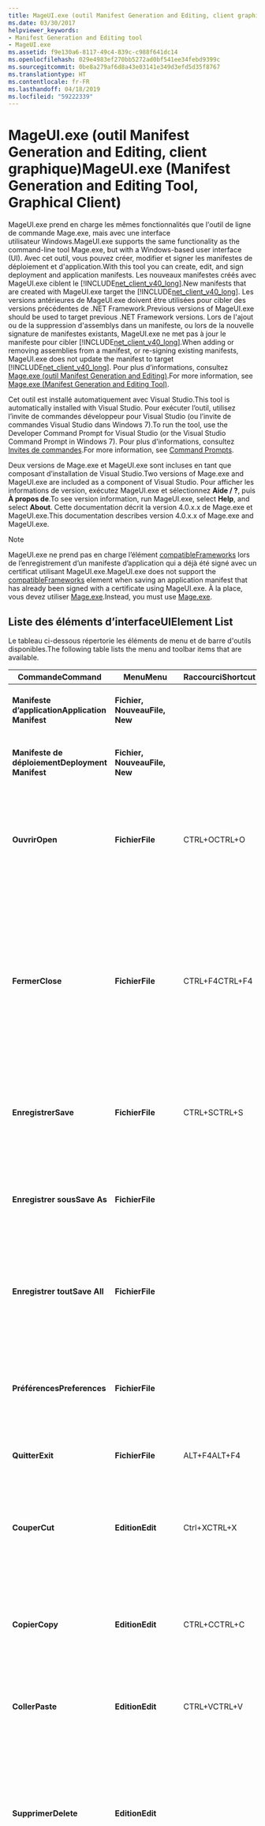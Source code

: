 ```yaml
---
title: MageUI.exe (outil Manifest Generation and Editing, client graphique)
ms.date: 03/30/2017
helpviewer_keywords:
- Manifest Generation and Editing tool
- MageUI.exe
ms.assetid: f9e130a6-8117-49c4-839c-c988f641dc14
ms.openlocfilehash: 029e4983ef270bb5272ad0bf541ee34febd9399c
ms.sourcegitcommit: 0be8a279af6d8a43e03141e349d3efd5d35f8767
ms.translationtype: HT
ms.contentlocale: fr-FR
ms.lasthandoff: 04/18/2019
ms.locfileid: "59222339"
---
```

# <a name="mageuiexe-manifest-generation-and-editing-tool-graphical-client"></a><span data-ttu-id="2b7de-102">MageUI.exe (outil Manifest Generation and Editing, client graphique)</span><span class="sxs-lookup"><span data-stu-id="2b7de-102">MageUI.exe (Manifest Generation and Editing Tool, Graphical Client)</span></span>

<span data-ttu-id="2b7de-103">MageUI.exe prend en charge les mêmes fonctionnalités que l'outil de ligne de commande Mage.exe, mais avec une interface utilisateur Windows.</span><span class="sxs-lookup"><span data-stu-id="2b7de-103">MageUI.exe supports the same functionality as the command-line tool Mage.exe, but with a Windows-based user interface (UI).</span></span> <span data-ttu-id="2b7de-104">Avec cet outil, vous pouvez créer, modifier et signer les manifestes de déploiement et d'application.</span><span class="sxs-lookup"><span data-stu-id="2b7de-104">With this tool you can create, edit, and sign deployment and application manifests.</span></span> <span data-ttu-id="2b7de-105">Les nouveaux manifestes créés avec MageUI.exe ciblent le [!INCLUDE[net_client_v40_long](../../../includes/net-client-v40-long-md.md)].</span><span class="sxs-lookup"><span data-stu-id="2b7de-105">New manifests that are created with MageUI.exe target the [!INCLUDE[net_client_v40_long](../../../includes/net-client-v40-long-md.md)].</span></span> <span data-ttu-id="2b7de-106">Les versions antérieures de MageUI.exe doivent être utilisées pour cibler des versions précédentes de .NET Framework.</span><span class="sxs-lookup"><span data-stu-id="2b7de-106">Previous versions of MageUI.exe should be used to target previous .NET Framework versions.</span></span> <span data-ttu-id="2b7de-107">Lors de l'ajout ou de la suppression d'assemblys dans un manifeste, ou lors de la nouvelle signature de manifestes existants, MageUI.exe ne met pas à jour le manifeste pour cibler [!INCLUDE[net_client_v40_long](../../../includes/net-client-v40-long-md.md)].</span><span class="sxs-lookup"><span data-stu-id="2b7de-107">When adding or removing assemblies from a manifest, or re-signing existing manifests, MageUI.exe does not update the manifest to target [!INCLUDE[net_client_v40_long](../../../includes/net-client-v40-long-md.md)].</span></span> <span data-ttu-id="2b7de-108">Pour plus d’informations, consultez [Mage.exe (outil Manifest Generation and Editing)](../../../docs/framework/tools/mage-exe-manifest-generation-and-editing-tool.md).</span><span class="sxs-lookup"><span data-stu-id="2b7de-108">For more information, see [Mage.exe (Manifest Generation and Editing Tool)](../../../docs/framework/tools/mage-exe-manifest-generation-and-editing-tool.md).</span></span>

 <span data-ttu-id="2b7de-109">Cet outil est installé automatiquement avec Visual Studio.</span><span class="sxs-lookup"><span data-stu-id="2b7de-109">This tool is automatically installed with Visual Studio.</span></span> <span data-ttu-id="2b7de-110">Pour exécuter l’outil, utilisez l’invite de commandes développeur pour Visual Studio (ou l’invite de commandes Visual Studio dans Windows 7).</span><span class="sxs-lookup"><span data-stu-id="2b7de-110">To run the tool, use the Developer Command Prompt for Visual Studio (or the Visual Studio Command Prompt in Windows 7).</span></span> <span data-ttu-id="2b7de-111">Pour plus d'informations, consultez [Invites de commandes](../../../docs/framework/tools/developer-command-prompt-for-vs.md).</span><span class="sxs-lookup"><span data-stu-id="2b7de-111">For more information, see [Command Prompts](../../../docs/framework/tools/developer-command-prompt-for-vs.md).</span></span>

 <span data-ttu-id="2b7de-112">Deux versions de Mage.exe et MageUI.exe sont incluses en tant que composant d’installation de Visual Studio.</span><span class="sxs-lookup"><span data-stu-id="2b7de-112">Two versions of Mage.exe and MageUI.exe are included as a component of Visual Studio.</span></span> <span data-ttu-id="2b7de-113">Pour afficher les informations de version, exécutez MageUI.exe et sélectionnez **Aide / ?**, puis **À propos de**.</span><span class="sxs-lookup"><span data-stu-id="2b7de-113">To see version information, run MageUI.exe, select **Help**, and select **About**.</span></span> <span data-ttu-id="2b7de-114">Cette documentation décrit la version 4.0.x.x de Mage.exe et MageUI.exe.</span><span class="sxs-lookup"><span data-stu-id="2b7de-114">This documentation describes version 4.0.x.x of Mage.exe and MageUI.exe.</span></span>

> [!NOTE]
> <span data-ttu-id="2b7de-115">MageUI.exe ne prend pas en charge l’élément [compatibleFrameworks](/visualstudio/deployment/compatibleframeworks-element-clickonce-deployment) lors de l’enregistrement d’un manifeste d’application qui a déjà été signé avec un certificat utilisant MageUI.exe.</span><span class="sxs-lookup"><span data-stu-id="2b7de-115">MageUI.exe does not support the [compatibleFrameworks](/visualstudio/deployment/compatibleframeworks-element-clickonce-deployment) element when saving an application manifest that has already been signed with a certificate using MageUI.exe.</span></span> <span data-ttu-id="2b7de-116">À la place, vous devez utiliser [Mage.exe](../../../docs/framework/tools/mage-exe-manifest-generation-and-editing-tool.md).</span><span class="sxs-lookup"><span data-stu-id="2b7de-116">Instead, you must use [Mage.exe](../../../docs/framework/tools/mage-exe-manifest-generation-and-editing-tool.md).</span></span>  
  
## <a name="uielement-list"></a><span data-ttu-id="2b7de-117">Liste des éléments d’interface</span><span class="sxs-lookup"><span data-stu-id="2b7de-117">UIElement List</span></span>  
 <span data-ttu-id="2b7de-118">Le tableau ci-dessous répertorie les éléments de menu et de barre d'outils disponibles.</span><span class="sxs-lookup"><span data-stu-id="2b7de-118">The following table lists the menu and toolbar items that are available.</span></span>  
  
|<span data-ttu-id="2b7de-119">Commande</span><span class="sxs-lookup"><span data-stu-id="2b7de-119">Command</span></span>|<span data-ttu-id="2b7de-120">Menu</span><span class="sxs-lookup"><span data-stu-id="2b7de-120">Menu</span></span>|<span data-ttu-id="2b7de-121">Raccourci</span><span class="sxs-lookup"><span data-stu-id="2b7de-121">Shortcut</span></span>|<span data-ttu-id="2b7de-122">Description</span><span class="sxs-lookup"><span data-stu-id="2b7de-122">Description</span></span>|  
|-------------|----------|--------------|-----------------|  
|<span data-ttu-id="2b7de-123">**Manifeste d’application**</span><span class="sxs-lookup"><span data-stu-id="2b7de-123">**Application Manifest**</span></span>|<span data-ttu-id="2b7de-124">**Fichier, Nouveau**</span><span class="sxs-lookup"><span data-stu-id="2b7de-124">**File, New**</span></span>||<span data-ttu-id="2b7de-125">Crée un nouveau manifeste d'application.</span><span class="sxs-lookup"><span data-stu-id="2b7de-125">Creates a new application manifest.</span></span>|  
|<span data-ttu-id="2b7de-126">**Manifeste de déploiement**</span><span class="sxs-lookup"><span data-stu-id="2b7de-126">**Deployment Manifest**</span></span>|<span data-ttu-id="2b7de-127">**Fichier, Nouveau**</span><span class="sxs-lookup"><span data-stu-id="2b7de-127">**File, New**</span></span>||<span data-ttu-id="2b7de-128">Crée un nouveau manifeste de déploiement.</span><span class="sxs-lookup"><span data-stu-id="2b7de-128">Creates a new deployment manifest.</span></span>|  
|<span data-ttu-id="2b7de-129">**Ouvrir**</span><span class="sxs-lookup"><span data-stu-id="2b7de-129">**Open**</span></span>|<span data-ttu-id="2b7de-130">**Fichier**</span><span class="sxs-lookup"><span data-stu-id="2b7de-130">**File**</span></span>|<span data-ttu-id="2b7de-131">CTRL+O</span><span class="sxs-lookup"><span data-stu-id="2b7de-131">CTRL+O</span></span>|<span data-ttu-id="2b7de-132">Ouvre un manifeste de déploiement, un manifeste d'application ou une licence de confiance existant à modifier.</span><span class="sxs-lookup"><span data-stu-id="2b7de-132">Opens an existing deployment manifest, application manifest, or trust license for editing.</span></span>|  
|<span data-ttu-id="2b7de-133">**Fermer**</span><span class="sxs-lookup"><span data-stu-id="2b7de-133">**Close**</span></span>|<span data-ttu-id="2b7de-134">**Fichier**</span><span class="sxs-lookup"><span data-stu-id="2b7de-134">**File**</span></span>|<span data-ttu-id="2b7de-135">CTRL+F4</span><span class="sxs-lookup"><span data-stu-id="2b7de-135">CTRL+F4</span></span>|<span data-ttu-id="2b7de-136">Ferme un fichier ouvert.</span><span class="sxs-lookup"><span data-stu-id="2b7de-136">Closes an open file.</span></span><br /><br /> <span data-ttu-id="2b7de-137">Si vous modifiez un fichier avant de le fermer, MageUI.exe vous invite à resigner le fichier avec une clé publique, une paire de clés ou un certificat stocké.</span><span class="sxs-lookup"><span data-stu-id="2b7de-137">If you modify a file before closing it, MageUI.exe prompts you to re-sign the file with a public key, key pair, or stored certificate.</span></span>|  
|<span data-ttu-id="2b7de-138">**Enregistrer**</span><span class="sxs-lookup"><span data-stu-id="2b7de-138">**Save**</span></span>|<span data-ttu-id="2b7de-139">**Fichier**</span><span class="sxs-lookup"><span data-stu-id="2b7de-139">**File**</span></span>|<span data-ttu-id="2b7de-140">CTRL+S</span><span class="sxs-lookup"><span data-stu-id="2b7de-140">CTRL+S</span></span>|<span data-ttu-id="2b7de-141">Enregistre sur le disque le document qui possède actuellement le focus d'entrée utilisateur.</span><span class="sxs-lookup"><span data-stu-id="2b7de-141">Saves to disk the document which currently has user input focus.</span></span>|  
|<span data-ttu-id="2b7de-142">**Enregistrer sous**</span><span class="sxs-lookup"><span data-stu-id="2b7de-142">**Save As**</span></span>|<span data-ttu-id="2b7de-143">**Fichier**</span><span class="sxs-lookup"><span data-stu-id="2b7de-143">**File**</span></span>||<span data-ttu-id="2b7de-144">Enregistre un fichier sur le disque, en vous permettant de fournir un nouveau nom et/ou emplacement de fichier.</span><span class="sxs-lookup"><span data-stu-id="2b7de-144">Saves a file to disk, enabling you to supply a new file name and/or location.</span></span>|  
|<span data-ttu-id="2b7de-145">**Enregistrer tout**</span><span class="sxs-lookup"><span data-stu-id="2b7de-145">**Save All**</span></span>|<span data-ttu-id="2b7de-146">**Fichier**</span><span class="sxs-lookup"><span data-stu-id="2b7de-146">**File**</span></span>||<span data-ttu-id="2b7de-147">Enregistre les modifications apportées à tous les fichiers actuellement ouverts dans MageUI.exe.</span><span class="sxs-lookup"><span data-stu-id="2b7de-147">Saves the changes made to all files currently open within MageUI.exe.</span></span>|  
|<span data-ttu-id="2b7de-148">**Préférences**</span><span class="sxs-lookup"><span data-stu-id="2b7de-148">**Preferences**</span></span>|<span data-ttu-id="2b7de-149">**Fichier**</span><span class="sxs-lookup"><span data-stu-id="2b7de-149">**File**</span></span>||<span data-ttu-id="2b7de-150">Ouvre la boîte de dialogue **Préférences**.</span><span class="sxs-lookup"><span data-stu-id="2b7de-150">Opens the **Preferences** dialog box.</span></span> <span data-ttu-id="2b7de-151">Pour plus d'informations, consultez la section suivante.</span><span class="sxs-lookup"><span data-stu-id="2b7de-151">See the following section for more information.</span></span>|  
|<span data-ttu-id="2b7de-152">**Quitter**</span><span class="sxs-lookup"><span data-stu-id="2b7de-152">**Exit**</span></span>|<span data-ttu-id="2b7de-153">**Fichier**</span><span class="sxs-lookup"><span data-stu-id="2b7de-153">**File**</span></span>|<span data-ttu-id="2b7de-154">ALT+F4</span><span class="sxs-lookup"><span data-stu-id="2b7de-154">ALT+F4</span></span>|<span data-ttu-id="2b7de-155">Quitte MageUI.exe.</span><span class="sxs-lookup"><span data-stu-id="2b7de-155">Quits MageUI.exe.</span></span>|  
|<span data-ttu-id="2b7de-156">**Couper**</span><span class="sxs-lookup"><span data-stu-id="2b7de-156">**Cut**</span></span>|<span data-ttu-id="2b7de-157">**Edition**</span><span class="sxs-lookup"><span data-stu-id="2b7de-157">**Edit**</span></span>|<span data-ttu-id="2b7de-158">Ctrl+X</span><span class="sxs-lookup"><span data-stu-id="2b7de-158">CTRL+X</span></span>|<span data-ttu-id="2b7de-159">Supprime le texte actuellement sélectionné de l'application et le déplace dans le Presse-papiers du système.</span><span class="sxs-lookup"><span data-stu-id="2b7de-159">Removes the currently selected text from the application and moves it to the system Clipboard.</span></span>|  
|<span data-ttu-id="2b7de-160">**Copier**</span><span class="sxs-lookup"><span data-stu-id="2b7de-160">**Copy**</span></span>|<span data-ttu-id="2b7de-161">**Edition**</span><span class="sxs-lookup"><span data-stu-id="2b7de-161">**Edit**</span></span>|<span data-ttu-id="2b7de-162">CTRL+C</span><span class="sxs-lookup"><span data-stu-id="2b7de-162">CTRL+C</span></span>|<span data-ttu-id="2b7de-163">Copie le texte actuellement sélectionné dans le Presse-papiers du système.</span><span class="sxs-lookup"><span data-stu-id="2b7de-163">Copies the currently selected text to the system Clipboard.</span></span>|  
|<span data-ttu-id="2b7de-164">**Coller**</span><span class="sxs-lookup"><span data-stu-id="2b7de-164">**Paste**</span></span>|<span data-ttu-id="2b7de-165">**Edition**</span><span class="sxs-lookup"><span data-stu-id="2b7de-165">**Edit**</span></span>|<span data-ttu-id="2b7de-166">CTRL+V</span><span class="sxs-lookup"><span data-stu-id="2b7de-166">CTRL+V</span></span>|<span data-ttu-id="2b7de-167">Colle le texte du Presse-papiers du système dans l'élément texte actif.</span><span class="sxs-lookup"><span data-stu-id="2b7de-167">Pastes text from the system Clipboard into the currently active text element.</span></span>|  
|<span data-ttu-id="2b7de-168">**Supprimer**</span><span class="sxs-lookup"><span data-stu-id="2b7de-168">**Delete**</span></span>|<span data-ttu-id="2b7de-169">**Edition**</span><span class="sxs-lookup"><span data-stu-id="2b7de-169">**Edit**</span></span>||<span data-ttu-id="2b7de-170">Supprime un élément actuellement sélectionné dans une liste, comme une licence de confiance dans l’onglet **Manifeste de déploiement**.</span><span class="sxs-lookup"><span data-stu-id="2b7de-170">Deletes an element currently selected in a list, such as a trust license on the **Deployment Manifest** tab.</span></span>|  
|<span data-ttu-id="2b7de-171">**Fermer tout**</span><span class="sxs-lookup"><span data-stu-id="2b7de-171">**Close All**</span></span>|<span data-ttu-id="2b7de-172">**Fenêtre**</span><span class="sxs-lookup"><span data-stu-id="2b7de-172">**Window**</span></span>||<span data-ttu-id="2b7de-173">Ferme tous les fichiers actuellement ouverts dans MageUI.exe.</span><span class="sxs-lookup"><span data-stu-id="2b7de-173">Closes all files currently open in MageUI.exe.</span></span> <span data-ttu-id="2b7de-174">Si un ou plusieurs fichiers ont besoin de l'enregistrement, MageUI.exe vous invite à les enregistrer.</span><span class="sxs-lookup"><span data-stu-id="2b7de-174">If one or more files need saving, MageUI.exe prompts you to save them.</span></span> <span data-ttu-id="2b7de-175">MageUI.exe vous demande également de sélectionner une clé de signature pour chaque fichier non signé ou modifié.</span><span class="sxs-lookup"><span data-stu-id="2b7de-175">MageUI.exe also prompts you to select a signing key for each unsigned or changed file.</span></span>|  
|<span data-ttu-id="2b7de-176">**À propos de**</span><span class="sxs-lookup"><span data-stu-id="2b7de-176">**About**</span></span>|<span data-ttu-id="2b7de-177">**Aide**</span><span class="sxs-lookup"><span data-stu-id="2b7de-177">**Help**</span></span>||<span data-ttu-id="2b7de-178">Affiche la version et les informations de copyright concernant MageUI.exe.</span><span class="sxs-lookup"><span data-stu-id="2b7de-178">Displays version and copyright information about MageUI.exe.</span></span>|  
  
## <a name="preferences-dialog-box"></a><span data-ttu-id="2b7de-179">Boîte de dialogue Préférences</span><span class="sxs-lookup"><span data-stu-id="2b7de-179">Preferences Dialog Box</span></span>  
 <span data-ttu-id="2b7de-180">La boîte de dialogue **Préférences** contient les éléments suivants.</span><span class="sxs-lookup"><span data-stu-id="2b7de-180">The **Preferences** dialog box contains the following elements.</span></span>  
  
|<span data-ttu-id="2b7de-181">Élément d'interface utilisateur</span><span class="sxs-lookup"><span data-stu-id="2b7de-181">UI Element</span></span>|<span data-ttu-id="2b7de-182">Description</span><span class="sxs-lookup"><span data-stu-id="2b7de-182">Description</span></span>|  
|----------------|-----------------|  
|<span data-ttu-id="2b7de-183">**Signer à l’enregistrement**</span><span class="sxs-lookup"><span data-stu-id="2b7de-183">**Sign on save**</span></span>|<span data-ttu-id="2b7de-184">Vous invite à signer un fichier chaque fois que vous enregistrez vos modifications.</span><span class="sxs-lookup"><span data-stu-id="2b7de-184">Prompts you to sign a file whenever you save your modifications.</span></span>|  
|<span data-ttu-id="2b7de-185">**Utiliser le certificat de signature par défaut**</span><span class="sxs-lookup"><span data-stu-id="2b7de-185">**Use default signing certificate**</span></span>|<span data-ttu-id="2b7de-186">Utilise la clé entrée dans la zone de texte **Fichier de certificat** pour signer tous les fichiers.</span><span class="sxs-lookup"><span data-stu-id="2b7de-186">Uses the key entered in the **Certificate file** text box to sign all files.</span></span> <span data-ttu-id="2b7de-187">L’invite de signature qui apparaît généralement lorsque vous enregistrez un fichier ne s’affiche plus et **Signer à l’enregistrement** est sélectionné.</span><span class="sxs-lookup"><span data-stu-id="2b7de-187">This eliminates the signing prompt that typically appears when you save a file and **Sign on Save** is selected.</span></span> <span data-ttu-id="2b7de-188">Utilisez le bouton de sélection (**…**) en regard de la zone de texte **Fichier de certificat** pour sélectionner un fichier de clé.</span><span class="sxs-lookup"><span data-stu-id="2b7de-188">Use the ellipsis (**…**) button next to the **Certificate file** text box to select a key file.</span></span>|  
|<span data-ttu-id="2b7de-189">Algorithme de condensat</span><span class="sxs-lookup"><span data-stu-id="2b7de-189">Digest algorithm</span></span>|<span data-ttu-id="2b7de-190">Définit l'algorithme avec lequel générer des compactés de dépendance.</span><span class="sxs-lookup"><span data-stu-id="2b7de-190">Specifies the algorithm to generate dependency digests with.</span></span> <span data-ttu-id="2b7de-191">La valeur doit être « sha256RSA » ou « sha1RSA ».</span><span class="sxs-lookup"><span data-stu-id="2b7de-191">Value must be "sha256RSA" or "sha1RSA".</span></span> <span data-ttu-id="2b7de-192">Utilise SHA1 comme valeur par défaut.</span><span class="sxs-lookup"><span data-stu-id="2b7de-192">Uses SHA1 as the default.</span></span> <span data-ttu-id="2b7de-193">Utilisée à la fois par les manifestes d'application et de déploiement.</span><span class="sxs-lookup"><span data-stu-id="2b7de-193">Used both in application and deployment manifests.</span></span> <span data-ttu-id="2b7de-194">Si l'utilisateur fournit un certificat en enregistrant le manifeste, les algorithmes du certificat sont utilisés pour générer des condensés de dépendance.</span><span class="sxs-lookup"><span data-stu-id="2b7de-194">If the user provides a certificate when saving the manifest, uses the algorithms in the certificate to generate dependency digests with.</span></span>|  
  
## <a name="signing-options-dialog-box"></a><span data-ttu-id="2b7de-195">Boîte de dialogue Options de signature</span><span class="sxs-lookup"><span data-stu-id="2b7de-195">Signing Options Dialog Box</span></span>  
 <span data-ttu-id="2b7de-196">La boîte de dialogue **Options de signature** apparaît lorsque vous enregistrez pour la première fois un manifeste ou une licence de confiance, ou lorsque vous modifiez ces derniers.</span><span class="sxs-lookup"><span data-stu-id="2b7de-196">The **Signing Options** dialog box appears when you save a manifest or trust license for the first time, or when you change a manifest or trust license.</span></span> <span data-ttu-id="2b7de-197">Elle s’affiche uniquement si l’option **Signer à l’enregistrement** de la boîte de dialogue **Préférences** est sélectionnée.</span><span class="sxs-lookup"><span data-stu-id="2b7de-197">It only appears if the **Sign on Save** option in the **Preferences** dialog box is selected.</span></span> <span data-ttu-id="2b7de-198">Vous devez être connecté à Internet lors de la signature d’un manifeste qui spécifie une valeur dans la zone de texte **URI du service d’horodatage**.</span><span class="sxs-lookup"><span data-stu-id="2b7de-198">You must be connected to the Internet when signing a manifest that specifies a value in the **TimeStamping URI** text box.</span></span>  
  
 <span data-ttu-id="2b7de-199">Cette boîte de dialogue contient les éléments suivants.</span><span class="sxs-lookup"><span data-stu-id="2b7de-199">This dialog box contains the following elements.</span></span>  
  
|<span data-ttu-id="2b7de-200">Élément d'interface utilisateur</span><span class="sxs-lookup"><span data-stu-id="2b7de-200">UI Element</span></span>|<span data-ttu-id="2b7de-201">Description</span><span class="sxs-lookup"><span data-stu-id="2b7de-201">Description</span></span>|  
|----------------|-----------------|  
|<span data-ttu-id="2b7de-202">**Signer avec le fichier de certificat**</span><span class="sxs-lookup"><span data-stu-id="2b7de-202">**Sign with certificate file**</span></span>|<span data-ttu-id="2b7de-203">Signe le manifeste avec un certificat numérique stocké dans le système de fichiers.</span><span class="sxs-lookup"><span data-stu-id="2b7de-203">Signs the manifest with a digital certificate stored on the file system.</span></span>|  
|<span data-ttu-id="2b7de-204">**Fichier**</span><span class="sxs-lookup"><span data-stu-id="2b7de-204">**File**</span></span>|<span data-ttu-id="2b7de-205">Fournit une zone pour taper le chemin d’accès au fichier .pfx qui représente le certificat.</span><span class="sxs-lookup"><span data-stu-id="2b7de-205">Provides an area to type the path to the .pfx file representing the certificate.</span></span>|  
|<span data-ttu-id="2b7de-206">**...**</span><span class="sxs-lookup"><span data-stu-id="2b7de-206">**...**</span></span>|<span data-ttu-id="2b7de-207">Ouvre une boîte de dialogue **Choisir un fichier** pour sélectionner un fichier .pfx existant.</span><span class="sxs-lookup"><span data-stu-id="2b7de-207">Opens a **Choose File** dialog box for selecting an existing .pfx file.</span></span>|  
|<span data-ttu-id="2b7de-208">**Nouveau**</span><span class="sxs-lookup"><span data-stu-id="2b7de-208">**New**</span></span>|<span data-ttu-id="2b7de-209">Génère un nouveau fichier .pfx qui ne peut pas être vérifié par une Autorité de certification.</span><span class="sxs-lookup"><span data-stu-id="2b7de-209">Generates a new .pfx that is not verifiable through a Certificate Authority (CA).</span></span> <span data-ttu-id="2b7de-210">Pour plus d’informations sur les types de certificats utilisés pour signer les déploiements [!INCLUDE[ndptecclick](../../../includes/ndptecclick-md.md)], consultez [Vue d’ensemble du déploiement d’applications approuvées](/visualstudio/deployment/trusted-application-deployment-overview).</span><span class="sxs-lookup"><span data-stu-id="2b7de-210">For more information about the types of certificates used for signing [!INCLUDE[ndptecclick](../../../includes/ndptecclick-md.md)] deployments, see [Trusted Application Deployment Overview](/visualstudio/deployment/trusted-application-deployment-overview).</span></span>|  
|<span data-ttu-id="2b7de-211">**Mot de passe**</span><span class="sxs-lookup"><span data-stu-id="2b7de-211">**Password**</span></span>|<span data-ttu-id="2b7de-212">Fournit une zone dans laquelle entrer le mot de passe utilisé pour signer ce certificat.</span><span class="sxs-lookup"><span data-stu-id="2b7de-212">Provides an area to type the password used for signing with this certificate.</span></span> <span data-ttu-id="2b7de-213">Le cas échéant, peut être vide.</span><span class="sxs-lookup"><span data-stu-id="2b7de-213">If not applicable, can be left blank.</span></span>|  
|<span data-ttu-id="2b7de-214">**Signer avec le certificat stocké**</span><span class="sxs-lookup"><span data-stu-id="2b7de-214">**Sign with stored certificate**</span></span>|<span data-ttu-id="2b7de-215">Affiche une liste dans laquelle sélectionner des certificats numériques stockés dans le magasin de certificats de votre ordinateur.</span><span class="sxs-lookup"><span data-stu-id="2b7de-215">Displays a selectable list of digital certificates stored in your computer's certificate store.</span></span>|  
|<span data-ttu-id="2b7de-216">**URI du service d’horodatage**</span><span class="sxs-lookup"><span data-stu-id="2b7de-216">**TimeStamping URI**</span></span>|<span data-ttu-id="2b7de-217">Affiche l'URI (Uniform Resource Identifier) d'un service d'horodatage numérique.</span><span class="sxs-lookup"><span data-stu-id="2b7de-217">Displays the Uniform Resource Locator (URI) of a digital timestamping service.</span></span> <span data-ttu-id="2b7de-218">Horodater les manifestes vous évite d'avoir à signer de nouveau les manifestes si votre certificat numérique expire avant le déploiement de la version suivante de votre application.</span><span class="sxs-lookup"><span data-stu-id="2b7de-218">Timestamping the manifests prevents you from having to re-sign the manifests if your digital certificate expires before you deploy the next version of your application.</span></span> <span data-ttu-id="2b7de-219">Pour plus d’informations, consultez [Configurer des racines de confiance et des certificats non autorisés](https://go.microsoft.com/fwlink/?LinkId=159000) et [ClickOnce et Authenticode](/visualstudio/deployment/clickonce-and-authenticode).</span><span class="sxs-lookup"><span data-stu-id="2b7de-219">For more information, see [Windows root certificate program members](https://go.microsoft.com/fwlink/?LinkId=159000) and [ClickOnce and Authenticode](/visualstudio/deployment/clickonce-and-authenticode).</span></span>|  
|<span data-ttu-id="2b7de-220">**Ne pas signer**</span><span class="sxs-lookup"><span data-stu-id="2b7de-220">**Don't Sign**</span></span>|<span data-ttu-id="2b7de-221">Vous permet d'enregistrer le manifeste sans ajouter une signature d'un certificat numérique.</span><span class="sxs-lookup"><span data-stu-id="2b7de-221">Allows you to save the manifest without adding a signature from a digital certificate.</span></span>|  
  
## <a name="tab-and-panel-descriptions"></a><span data-ttu-id="2b7de-222">Descriptions des onglets et des volets</span><span class="sxs-lookup"><span data-stu-id="2b7de-222">Tab and Panel Descriptions</span></span>  
 <span data-ttu-id="2b7de-223">Lorsque vous ouvrez un document avec MageUI.exe, il apparaît dans sa propre page d'onglets.</span><span class="sxs-lookup"><span data-stu-id="2b7de-223">When you open a document with MageUI.exe, it appears within its own tab page.</span></span> <span data-ttu-id="2b7de-224">Chaque onglet contient un ensemble de volets de propriétés.</span><span class="sxs-lookup"><span data-stu-id="2b7de-224">Each tab contains a set of property panels.</span></span> <span data-ttu-id="2b7de-225">Les volets contiennent des sous-ensembles groupés des données du document.</span><span class="sxs-lookup"><span data-stu-id="2b7de-225">The panels contain grouped subsets of the document's data.</span></span>  
  
### <a name="application-manifest-tab"></a><span data-ttu-id="2b7de-226">Onglet Manifeste d'application</span><span class="sxs-lookup"><span data-stu-id="2b7de-226">Application Manifest Tab</span></span>  
 <span data-ttu-id="2b7de-227">L’onglet **Manifeste d’application** affiche le contenu d’un manifeste d’application.</span><span class="sxs-lookup"><span data-stu-id="2b7de-227">The **Application Manifest** tab displays the contents of an application manifest.</span></span> <span data-ttu-id="2b7de-228">Le manifeste d'application décrit tous les fichiers inclus dans le déploiement et les autorisations requises pour que l'application s'exécute sur le client.</span><span class="sxs-lookup"><span data-stu-id="2b7de-228">The application manifest describes all files included with the deployment, and the permissions required for the application to run on the client.</span></span>  
  
 <span data-ttu-id="2b7de-229">L’onglet **Manifeste d’application** contient les onglets suivants.</span><span class="sxs-lookup"><span data-stu-id="2b7de-229">The **Application Manifest** tab contains the following tabs.</span></span>  
  
|<span data-ttu-id="2b7de-230">Élément d'interface utilisateur</span><span class="sxs-lookup"><span data-stu-id="2b7de-230">UI Element</span></span>|<span data-ttu-id="2b7de-231">Description</span><span class="sxs-lookup"><span data-stu-id="2b7de-231">Description</span></span>|  
|----------------|-----------------|  
|<span data-ttu-id="2b7de-232">**Name**</span><span class="sxs-lookup"><span data-stu-id="2b7de-232">**Name**</span></span>|<span data-ttu-id="2b7de-233">Spécifie les informations d'identification sur ce déploiement.</span><span class="sxs-lookup"><span data-stu-id="2b7de-233">Specifies identifying information about this deployment.</span></span>|  
|<span data-ttu-id="2b7de-234">**Description**</span><span class="sxs-lookup"><span data-stu-id="2b7de-234">**Description**</span></span>|<span data-ttu-id="2b7de-235">Spécifie des informations sur l'éditeur, le produit et la prise en charge.</span><span class="sxs-lookup"><span data-stu-id="2b7de-235">Specifies publisher, product, and support information.</span></span>|  
|<span data-ttu-id="2b7de-236">**Options des applications**</span><span class="sxs-lookup"><span data-stu-id="2b7de-236">**Application Options**</span></span>|<span data-ttu-id="2b7de-237">Indique s'il s'agit d'une application de navigateur et si ce manifeste est la source des données de confiance.</span><span class="sxs-lookup"><span data-stu-id="2b7de-237">Specifies whether this is a browser application, and whether this manifest is the source of trust information.</span></span>|  
|<span data-ttu-id="2b7de-238">**Fichiers**</span><span class="sxs-lookup"><span data-stu-id="2b7de-238">**Files**</span></span>|<span data-ttu-id="2b7de-239">Spécifie tous les fichiers qui constituent ce déploiement.</span><span class="sxs-lookup"><span data-stu-id="2b7de-239">Specifies all of the files that constitute this deployment.</span></span>|  
|<span data-ttu-id="2b7de-240">**Autorisations requises**</span><span class="sxs-lookup"><span data-stu-id="2b7de-240">**Permissions Required**</span></span>|<span data-ttu-id="2b7de-241">Spécifie le jeu d'autorisations minimum requis par l'application pour s'exécuter sur un client.</span><span class="sxs-lookup"><span data-stu-id="2b7de-241">Specifies the minimum permission set required by the application to run on a client.</span></span>|  
  
### <a name="name-tab"></a><span data-ttu-id="2b7de-242">Onglet Nom</span><span class="sxs-lookup"><span data-stu-id="2b7de-242">Name Tab</span></span>  
 <span data-ttu-id="2b7de-243">L’onglet **Nom** s’affiche quand vous créez ou ouvrez un manifeste d’application pour la première fois.</span><span class="sxs-lookup"><span data-stu-id="2b7de-243">The **Name** tab is displayed when you first create or open an application manifest.</span></span> <span data-ttu-id="2b7de-244">Il identifie de façon unique le déploiement et spécifie éventuellement une plateforme cible valide.</span><span class="sxs-lookup"><span data-stu-id="2b7de-244">It uniquely identifies the deployment, and optionally specifies a valid target platform.</span></span>  
  
|<span data-ttu-id="2b7de-245">Élément d'interface utilisateur</span><span class="sxs-lookup"><span data-stu-id="2b7de-245">UI Element</span></span>|<span data-ttu-id="2b7de-246">Description</span><span class="sxs-lookup"><span data-stu-id="2b7de-246">Description</span></span>|  
|----------------|-----------------|  
|<span data-ttu-id="2b7de-247">**Name**</span><span class="sxs-lookup"><span data-stu-id="2b7de-247">**Name**</span></span>|<span data-ttu-id="2b7de-248">Obligatoire.</span><span class="sxs-lookup"><span data-stu-id="2b7de-248">Required.</span></span> <span data-ttu-id="2b7de-249">Nom du manifeste d'application.</span><span class="sxs-lookup"><span data-stu-id="2b7de-249">The name of the application manifest.</span></span> <span data-ttu-id="2b7de-250">Généralement identique au nom de fichier.</span><span class="sxs-lookup"><span data-stu-id="2b7de-250">Usually the same as the file name.</span></span>|  
|<span data-ttu-id="2b7de-251">**Version**</span><span class="sxs-lookup"><span data-stu-id="2b7de-251">**Version**</span></span>|<span data-ttu-id="2b7de-252">Obligatoire.</span><span class="sxs-lookup"><span data-stu-id="2b7de-252">Required.</span></span> <span data-ttu-id="2b7de-253">Numéro de version du déploiement sous la forme *N.N.N.N*.</span><span class="sxs-lookup"><span data-stu-id="2b7de-253">The version number of the deployment in the form *N.N.N.N*.</span></span> <span data-ttu-id="2b7de-254">Seul le premier numéro de build majeur est obligatoire.</span><span class="sxs-lookup"><span data-stu-id="2b7de-254">Only the first major build number is required.</span></span> <span data-ttu-id="2b7de-255">Par exemple, pour la version 1.0 d’une application, les valeurs valides incluent `1`, `1.0`, `1.0.0` et `1.0.0.0`.</span><span class="sxs-lookup"><span data-stu-id="2b7de-255">For example, for version 1.0 of an application, valid values would include `1`, `1.0`, `1.0.0`, and `1.0.0.0`.</span></span>|  
|<span data-ttu-id="2b7de-256">**Processeur**</span><span class="sxs-lookup"><span data-stu-id="2b7de-256">**Processor**</span></span>|<span data-ttu-id="2b7de-257">Optionnel.</span><span class="sxs-lookup"><span data-stu-id="2b7de-257">Optional.</span></span> <span data-ttu-id="2b7de-258">Architecture d'ordinateur sur laquelle ce déploiement peut s'exécuter.</span><span class="sxs-lookup"><span data-stu-id="2b7de-258">The machine architecture on which this deployment can run.</span></span> <span data-ttu-id="2b7de-259">La valeur par défaut est `msil` (Microsoft Intermediate Language), ce qui correspond au format par défaut de tous les assemblys managés.</span><span class="sxs-lookup"><span data-stu-id="2b7de-259">The default is `msil`, or Microsoft Intermediate Language, which is the default format of all managed assemblies.</span></span> <span data-ttu-id="2b7de-260">Modifiez ce champ si vous avez précompilé les assemblys dans votre application pour une architecture spécifique.</span><span class="sxs-lookup"><span data-stu-id="2b7de-260">Change this field if you have pre-compiled the assemblies in your application for a specific architecture.</span></span> <span data-ttu-id="2b7de-261">Pour plus d’informations sur la précompilation, consultez [Ngen.exe (Native Image Generator)](../../../docs/framework/tools/ngen-exe-native-image-generator.md).</span><span class="sxs-lookup"><span data-stu-id="2b7de-261">For more information about pre-compilation, see [Ngen.exe (Native Image Generator)](../../../docs/framework/tools/ngen-exe-native-image-generator.md).</span></span>|  
|<span data-ttu-id="2b7de-262">**Culture**</span><span class="sxs-lookup"><span data-stu-id="2b7de-262">**Culture**</span></span>|<span data-ttu-id="2b7de-263">Optionnel.</span><span class="sxs-lookup"><span data-stu-id="2b7de-263">Optional.</span></span> <span data-ttu-id="2b7de-264">Code pays et région ISO en deux parties dans lequel cette application s'exécute.</span><span class="sxs-lookup"><span data-stu-id="2b7de-264">The two-part ISO country and region code in which this application runs.</span></span> <span data-ttu-id="2b7de-265">La valeur par défaut est `neutral`.</span><span class="sxs-lookup"><span data-stu-id="2b7de-265">The default is `neutral`.</span></span>|  
|<span data-ttu-id="2b7de-266">**Jeton de clé publique**</span><span class="sxs-lookup"><span data-stu-id="2b7de-266">**Public key token**</span></span>|<span data-ttu-id="2b7de-267">Facultatif.</span><span class="sxs-lookup"><span data-stu-id="2b7de-267">Optional.</span></span> <span data-ttu-id="2b7de-268">Clé publique utilisée pour signer ce manifeste d'application.</span><span class="sxs-lookup"><span data-stu-id="2b7de-268">The public key with which this application manifest has been signed.</span></span> <span data-ttu-id="2b7de-269">S’il s’agit d’un manifeste nouveau ou non signé, ce champ affiche `Unsigned`.</span><span class="sxs-lookup"><span data-stu-id="2b7de-269">If this is a new or unsigned manifest, this field will appear as `Unsigned`.</span></span>|  
  
### <a name="description-tab"></a><span data-ttu-id="2b7de-270">Onglet Description</span><span class="sxs-lookup"><span data-stu-id="2b7de-270">Description Tab</span></span>  
 <span data-ttu-id="2b7de-271">Ces informations sont habituellement fournies dans le manifeste de déploiement.</span><span class="sxs-lookup"><span data-stu-id="2b7de-271">This information is usually provided within the deployment manifest.</span></span> <span data-ttu-id="2b7de-272">Ces champs peuvent uniquement être modifiés si la case **Utiliser les informations d’approbation du manifeste de l’application** est cochée sous l’onglet **Options d’application**.</span><span class="sxs-lookup"><span data-stu-id="2b7de-272">These fields can only be modified if the **Use Application Manifest Trust Information** check box is selected on the **Application Options** tab.</span></span>  
  
|<span data-ttu-id="2b7de-273">Élément d'interface utilisateur</span><span class="sxs-lookup"><span data-stu-id="2b7de-273">UI Element</span></span>|<span data-ttu-id="2b7de-274">Description</span><span class="sxs-lookup"><span data-stu-id="2b7de-274">Description</span></span>|  
|----------------|-----------------|  
|<span data-ttu-id="2b7de-275">**Serveur de publication**</span><span class="sxs-lookup"><span data-stu-id="2b7de-275">**Publisher**</span></span>|<span data-ttu-id="2b7de-276">Nom de la personne ou de l'organisation responsable de l'application.</span><span class="sxs-lookup"><span data-stu-id="2b7de-276">The name of the person or organization responsible for the application.</span></span> <span data-ttu-id="2b7de-277">Cette valeur est utilisée comme nom de dossier du menu Démarrer.</span><span class="sxs-lookup"><span data-stu-id="2b7de-277">This value is used as the Start menu folder name.</span></span>|  
|<span data-ttu-id="2b7de-278">**Produit**</span><span class="sxs-lookup"><span data-stu-id="2b7de-278">**Product**</span></span>|<span data-ttu-id="2b7de-279">Nom complet du produit.</span><span class="sxs-lookup"><span data-stu-id="2b7de-279">The full product name.</span></span> <span data-ttu-id="2b7de-280">Si vous avez sélectionné **Installation locale** pour l’élément **Type d’application** sous l’onglet **Options de déploiement** du manifeste de déploiement, ce nom apparaîtra dans le lien du menu **Démarrer** et dans **Ajout/Suppression de programmes** pour cette application.</span><span class="sxs-lookup"><span data-stu-id="2b7de-280">If you selected **Install Locally** for the **Application Type** element on the **Deployment Options** tab of the deployment manifest, this name will be what appears in the **Start** menu link and in **Add or Remove Programs** for this application.</span></span>|  
|<span data-ttu-id="2b7de-281">**Emplacement du support**</span><span class="sxs-lookup"><span data-stu-id="2b7de-281">**Support Location**</span></span>|<span data-ttu-id="2b7de-282">URL à partir de laquelle les clients peuvent obtenir de l'aide pour l'application.</span><span class="sxs-lookup"><span data-stu-id="2b7de-282">The URL from which customers can obtain help and support for the application.</span></span>|  
  
### <a name="application-options-tab"></a><span data-ttu-id="2b7de-283">Onglet Options des applications</span><span class="sxs-lookup"><span data-stu-id="2b7de-283">Application Options Tab</span></span>  
  
|<span data-ttu-id="2b7de-284">Élément d'interface utilisateur</span><span class="sxs-lookup"><span data-stu-id="2b7de-284">UI Element</span></span>|<span data-ttu-id="2b7de-285">Description</span><span class="sxs-lookup"><span data-stu-id="2b7de-285">Description</span></span>|  
|----------------|-----------------|  
|<span data-ttu-id="2b7de-286">**Application de navigateur Windows Presentation Foundation**</span><span class="sxs-lookup"><span data-stu-id="2b7de-286">**Windows Presentation Foundation Browser Application**</span></span>|<span data-ttu-id="2b7de-287">Spécifie s'il s'agit d'une application WPF qui s'exécute dans le navigateur comme une application de navigateur XAML (XBAP).</span><span class="sxs-lookup"><span data-stu-id="2b7de-287">Specifies whether this is a WPF application that runs in the browser as a XAML browser application (XBAP).</span></span>|  
|<span data-ttu-id="2b7de-288">**Utiliser les informations d’approbation du manifeste de l’application**</span><span class="sxs-lookup"><span data-stu-id="2b7de-288">**Use Application Manifest Trust Information**</span></span>|<span data-ttu-id="2b7de-289">Spécifie si ce manifeste contient des informations d'approbation.</span><span class="sxs-lookup"><span data-stu-id="2b7de-289">Specifies whether this manifest contains trust information.</span></span>|  
  
### <a name="files-tab"></a><span data-ttu-id="2b7de-290">Onglet Fichiers</span><span class="sxs-lookup"><span data-stu-id="2b7de-290">Files Tab</span></span>  
  
|<span data-ttu-id="2b7de-291">Élément d'interface utilisateur</span><span class="sxs-lookup"><span data-stu-id="2b7de-291">UI Element</span></span>|<span data-ttu-id="2b7de-292">Description</span><span class="sxs-lookup"><span data-stu-id="2b7de-292">Description</span></span>|  
|----------------|-----------------|  
|<span data-ttu-id="2b7de-293">**Répertoire de l’application**</span><span class="sxs-lookup"><span data-stu-id="2b7de-293">**Application directory**</span></span>|<span data-ttu-id="2b7de-294">Répertoire dans lequel résident les fichiers de l'application.</span><span class="sxs-lookup"><span data-stu-id="2b7de-294">The directory in which the application's files reside.</span></span> <span data-ttu-id="2b7de-295">Utilisez le bouton de sélection (**…**) pour sélectionner le répertoire.</span><span class="sxs-lookup"><span data-stu-id="2b7de-295">Use the ellipses (**…**) button to select the directory.</span></span>|  
|<span data-ttu-id="2b7de-296">**Remplir**</span><span class="sxs-lookup"><span data-stu-id="2b7de-296">**Populate**</span></span>|<span data-ttu-id="2b7de-297">Ajoute tous les fichiers dans le répertoire de l'application et les sous-répertoires au manifeste de l'application.</span><span class="sxs-lookup"><span data-stu-id="2b7de-297">Adds all of the files in the application directory and subdirectories to the application manifest.</span></span> <span data-ttu-id="2b7de-298">Si MageUI.exe trouve un seul fichier exécutable dans le répertoire, celui-ci est automatiquement marqué comme étant le point d'entrée, à savoir le fichier exécuté en premier quand l'application ClickOnce est lancée sur le client.</span><span class="sxs-lookup"><span data-stu-id="2b7de-298">If MageUI.exe finds a single executable file in the directory, it automatically marks this as the Entry Point, which is the file first executed when the ClickOnce application is launched on the client.</span></span>|  
|<span data-ttu-id="2b7de-299">**Fichiers de l’application**</span><span class="sxs-lookup"><span data-stu-id="2b7de-299">**Application Files**</span></span>|<span data-ttu-id="2b7de-300">Répertorie tous les fichiers dans l'application.</span><span class="sxs-lookup"><span data-stu-id="2b7de-300">Lists all of the files in the application.</span></span> <span data-ttu-id="2b7de-301">Chaque fichier possède trois attributs modifiables, présentés ci-dessous.</span><span class="sxs-lookup"><span data-stu-id="2b7de-301">Each file has three editable attributes, discussed below.</span></span>|  
|<span data-ttu-id="2b7de-302">**Type de fichier**</span><span class="sxs-lookup"><span data-stu-id="2b7de-302">**File Type**</span></span>|<span data-ttu-id="2b7de-303">Le type de fichier peut correspondre à l'une des quatre valeurs suivantes :</span><span class="sxs-lookup"><span data-stu-id="2b7de-303">File Type can be one of four values:</span></span><br /><br /> <span data-ttu-id="2b7de-304">- Aucun.</span><span class="sxs-lookup"><span data-stu-id="2b7de-304">-   None.</span></span><br /><span data-ttu-id="2b7de-305">- Point d’entrée.</span><span class="sxs-lookup"><span data-stu-id="2b7de-305">-   Entry Point.</span></span> <span data-ttu-id="2b7de-306">Fichier exécutable principal de l'application.</span><span class="sxs-lookup"><span data-stu-id="2b7de-306">The application's primary executable.</span></span> <span data-ttu-id="2b7de-307">Un seul fichier exécutable peut être marqué comme point d'entrée.</span><span class="sxs-lookup"><span data-stu-id="2b7de-307">Only one executable file can be marked as the entry point.</span></span><br /><span data-ttu-id="2b7de-308">- Fichier de données.</span><span class="sxs-lookup"><span data-stu-id="2b7de-308">-   Data File.</span></span> <span data-ttu-id="2b7de-309">Fichier, tel qu'un fichier XML, qui fournit des données à l'application.</span><span class="sxs-lookup"><span data-stu-id="2b7de-309">A file, such as an XML file, that supplies data to the application.</span></span><br /><span data-ttu-id="2b7de-310">- Fichier icône.</span><span class="sxs-lookup"><span data-stu-id="2b7de-310">-   Icon File.</span></span> <span data-ttu-id="2b7de-311">Icône d'application, comme celle qui apparaît sur le Bureau ou dans le coin de la fenêtre de l'application.</span><span class="sxs-lookup"><span data-stu-id="2b7de-311">An application icon, such as appears on the desktop or in the corner of an application's window.</span></span>|  
|<span data-ttu-id="2b7de-312">**Optional**</span><span class="sxs-lookup"><span data-stu-id="2b7de-312">**Optional**</span></span>|<span data-ttu-id="2b7de-313">Les fichiers marqués comme étant facultatifs ne sont pas téléchargées sur l'installation initiale ou une mise à jour, mais ils peuvent être téléchargés au moment de l'exécution à l'aide de l'API à la demande System.Deployment.</span><span class="sxs-lookup"><span data-stu-id="2b7de-313">Files marked optional are not downloaded on initial install or update, but may be downloaded at run time using the System.Deployment On-Demand API.</span></span> <span data-ttu-id="2b7de-314">Pour plus d’informations, consultez [Procédure pas à pas : Téléchargement d’assemblys à la demande avec l’API de déploiement ClickOnce à l’aide du concepteur](/visualstudio/deployment/walkthrough-downloading-assemblies-on-demand-with-the-clickonce-deployment-api-using-the-designer).</span><span class="sxs-lookup"><span data-stu-id="2b7de-314">For more information, see [Walkthrough: Downloading Assemblies on Demand with the ClickOnce Deployment API Using the Designer](/visualstudio/deployment/walkthrough-downloading-assemblies-on-demand-with-the-clickonce-deployment-api-using-the-designer).</span></span>|  
|<span data-ttu-id="2b7de-315">**Groupe**</span><span class="sxs-lookup"><span data-stu-id="2b7de-315">**Group**</span></span>|<span data-ttu-id="2b7de-316">Étiquette d'un jeu de fichiers facultatifs.</span><span class="sxs-lookup"><span data-stu-id="2b7de-316">A label for a set of optional files.</span></span> <span data-ttu-id="2b7de-317">Vous pouvez appliquer une étiquette de groupe à un jeu de fichiers et utiliser l'API à la demande pour télécharger un lot de fichiers en un seul appel d'API.</span><span class="sxs-lookup"><span data-stu-id="2b7de-317">You can apply a Group label to a set of files, and use the On-Demand API to download a batch of files with a single API call.</span></span>|  
  
### <a name="permissions-required-tab"></a><span data-ttu-id="2b7de-318">Onglet Autorisations requises</span><span class="sxs-lookup"><span data-stu-id="2b7de-318">Permissions Required Tab</span></span>  
 <span data-ttu-id="2b7de-319">Utilisez l’onglet **Autorisations requises** si vous devez accorder à votre application un accès plus important à l’ordinateur local que celui accordé par défaut.</span><span class="sxs-lookup"><span data-stu-id="2b7de-319">Use the **Permissions Required** tab if you need to grant your application more access to the local computer than is granted by default.</span></span> <span data-ttu-id="2b7de-320">Pour plus d’informations, consultez [Sécurisation des applications ClickOnce](/visualstudio/deployment/securing-clickonce-applications).</span><span class="sxs-lookup"><span data-stu-id="2b7de-320">For more information, see [Securing ClickOnce Applications](/visualstudio/deployment/securing-clickonce-applications).</span></span>  
  
|<span data-ttu-id="2b7de-321">Élément d'interface utilisateur</span><span class="sxs-lookup"><span data-stu-id="2b7de-321">UI Element</span></span>|<span data-ttu-id="2b7de-322">Description</span><span class="sxs-lookup"><span data-stu-id="2b7de-322">Description</span></span>|  
|----------------|-----------------|  
|<span data-ttu-id="2b7de-323">**Type de jeu d’autorisations**</span><span class="sxs-lookup"><span data-stu-id="2b7de-323">**Permission set type**</span></span>|<span data-ttu-id="2b7de-324">Spécifie le jeu d'autorisations minimum requis par l'application pour s'exécuter sur un client.</span><span class="sxs-lookup"><span data-stu-id="2b7de-324">The minimum permission set required by this application to run on the client.</span></span> <span data-ttu-id="2b7de-325">Pour obtenir une description des jeux d’autorisations et des autorisations qu’ils exigent ou non, consultez [Jeux d’autorisations nommés](https://docs.microsoft.com/previous-versions/dotnet/netframework-4.0/4652tyx7(v=vs.100)).</span><span class="sxs-lookup"><span data-stu-id="2b7de-325">For a description of these permission sets and which permissions they do or do not demand, see [Named Permission Sets](https://docs.microsoft.com/previous-versions/dotnet/netframework-4.0/4652tyx7(v=vs.100)).</span></span>|  
|<span data-ttu-id="2b7de-326">**Détails**</span><span class="sxs-lookup"><span data-stu-id="2b7de-326">**Details**</span></span>|<span data-ttu-id="2b7de-327">Code XML créé pour le manifeste d'application pour représenter le jeu d'autorisations.</span><span class="sxs-lookup"><span data-stu-id="2b7de-327">The XML created for the application manifest to represent the permission set.</span></span> <span data-ttu-id="2b7de-328">À moins d'avoir une bonne compréhension du manifeste d'application au format XML, vous ne devez pas modifier ce code XML manuellement.</span><span class="sxs-lookup"><span data-stu-id="2b7de-328">Unless you have a good understanding of the application manifest XML format, you should not edit this XML manually.</span></span> <span data-ttu-id="2b7de-329">Pour plus d’informations, consultez [Manifeste d’application ClickOnce](/visualstudio/deployment/clickonce-application-manifest).</span><span class="sxs-lookup"><span data-stu-id="2b7de-329">For more information, see [ClickOnce Application Manifest](/visualstudio/deployment/clickonce-application-manifest).</span></span>|  
  
### <a name="deployment-manifest-tab"></a><span data-ttu-id="2b7de-330">Onglet Manifeste de déploiement</span><span class="sxs-lookup"><span data-stu-id="2b7de-330">Deployment Manifest Tab</span></span>  
 <span data-ttu-id="2b7de-331">L’onglet **Manifeste de déploiement** contient les onglets suivants.</span><span class="sxs-lookup"><span data-stu-id="2b7de-331">The **Deployment Manifest** tab contains the following tabs.</span></span>  
  
|<span data-ttu-id="2b7de-332">Élément d'interface utilisateur</span><span class="sxs-lookup"><span data-stu-id="2b7de-332">UI Element</span></span>|<span data-ttu-id="2b7de-333">Description</span><span class="sxs-lookup"><span data-stu-id="2b7de-333">Description</span></span>|  
|----------------|-----------------|  
|<span data-ttu-id="2b7de-334">**Name**</span><span class="sxs-lookup"><span data-stu-id="2b7de-334">**Name**</span></span>|<span data-ttu-id="2b7de-335">Spécifie les informations d'identification sur ce déploiement.</span><span class="sxs-lookup"><span data-stu-id="2b7de-335">Specifies identifying information about this deployment.</span></span>|  
|<span data-ttu-id="2b7de-336">**Description**</span><span class="sxs-lookup"><span data-stu-id="2b7de-336">**Description**</span></span>|<span data-ttu-id="2b7de-337">Spécifie des informations sur l'éditeur, le produit et la prise en charge.</span><span class="sxs-lookup"><span data-stu-id="2b7de-337">Specifies publisher, product, and support information.</span></span>|  
|<span data-ttu-id="2b7de-338">**Options de déploiement**</span><span class="sxs-lookup"><span data-stu-id="2b7de-338">**Deployment Options**</span></span>|<span data-ttu-id="2b7de-339">Spécifie des informations supplémentaires sur le déploiement, telles que le type d'application et l'emplacement de départ.</span><span class="sxs-lookup"><span data-stu-id="2b7de-339">Specifies additional information about the deployment, such as the application type and the start location.</span></span>|  
|<span data-ttu-id="2b7de-340">**Options de mise à jour**</span><span class="sxs-lookup"><span data-stu-id="2b7de-340">**Update Options**</span></span>|<span data-ttu-id="2b7de-341">Spécifie à quelle fréquence [!INCLUDE[ndptecclick](../../../includes/ndptecclick-md.md)] doit vérifier les mises à jour de l'application.</span><span class="sxs-lookup"><span data-stu-id="2b7de-341">Specifies how often [!INCLUDE[ndptecclick](../../../includes/ndptecclick-md.md)] should check for application updates.</span></span>|  
|<span data-ttu-id="2b7de-342">**Référence d’application**</span><span class="sxs-lookup"><span data-stu-id="2b7de-342">**Application Reference**</span></span>|<span data-ttu-id="2b7de-343">Spécifie le manifeste d'application pour ce déploiement.</span><span class="sxs-lookup"><span data-stu-id="2b7de-343">Specifies the application manifest for this deployment.</span></span>|  
  
### <a name="name-tab"></a><span data-ttu-id="2b7de-344">Onglet Nom</span><span class="sxs-lookup"><span data-stu-id="2b7de-344">Name Tab</span></span>  
 <span data-ttu-id="2b7de-345">L’onglet **Nom** s’affiche quand vous créez ou ouvrez un manifeste de déploiement pour la première fois.</span><span class="sxs-lookup"><span data-stu-id="2b7de-345">The **Name** tab is displayed when you first create or open a deployment manifest.</span></span> <span data-ttu-id="2b7de-346">Il identifie de façon unique le déploiement et spécifie éventuellement une plateforme cible valide.</span><span class="sxs-lookup"><span data-stu-id="2b7de-346">It uniquely identifies the deployment, and optionally specifies a valid target platform.</span></span>  
  
|<span data-ttu-id="2b7de-347">Élément d'interface utilisateur</span><span class="sxs-lookup"><span data-stu-id="2b7de-347">UI Element</span></span>|<span data-ttu-id="2b7de-348">Description</span><span class="sxs-lookup"><span data-stu-id="2b7de-348">Description</span></span>|  
|----------------|-----------------|  
|<span data-ttu-id="2b7de-349">**Name**</span><span class="sxs-lookup"><span data-stu-id="2b7de-349">**Name**</span></span>|<span data-ttu-id="2b7de-350">Obligatoire.</span><span class="sxs-lookup"><span data-stu-id="2b7de-350">Required.</span></span> <span data-ttu-id="2b7de-351">Nom du manifeste de déploiement.</span><span class="sxs-lookup"><span data-stu-id="2b7de-351">The name of the deployment manifest.</span></span> <span data-ttu-id="2b7de-352">Généralement identique au nom de fichier.</span><span class="sxs-lookup"><span data-stu-id="2b7de-352">Usually the same as the file name.</span></span>|  
|<span data-ttu-id="2b7de-353">**Version**</span><span class="sxs-lookup"><span data-stu-id="2b7de-353">**Version**</span></span>|<span data-ttu-id="2b7de-354">Obligatoire.</span><span class="sxs-lookup"><span data-stu-id="2b7de-354">Required.</span></span> <span data-ttu-id="2b7de-355">Numéro de version du déploiement sous la forme *N.N.N.N*.</span><span class="sxs-lookup"><span data-stu-id="2b7de-355">The version number of the deployment in the form *N.N.N.N*.</span></span> <span data-ttu-id="2b7de-356">Seul le premier numéro de build majeur est obligatoire.</span><span class="sxs-lookup"><span data-stu-id="2b7de-356">Only the first major build number is required.</span></span> <span data-ttu-id="2b7de-357">Par exemple, pour la version 1.0 d’une application, les valeurs valides incluent `1`, `1.0`, `1.0.0` et `1.0.0.0`.</span><span class="sxs-lookup"><span data-stu-id="2b7de-357">For example, for version 1.0 of an application, valid values would include `1`, `1.0`, `1.0.0`, and `1.0.0.0`.</span></span>|  
|<span data-ttu-id="2b7de-358">**Processeur**</span><span class="sxs-lookup"><span data-stu-id="2b7de-358">**Processor**</span></span>|<span data-ttu-id="2b7de-359">Optionnel.</span><span class="sxs-lookup"><span data-stu-id="2b7de-359">Optional.</span></span> <span data-ttu-id="2b7de-360">Architecture d'ordinateur sur laquelle ce déploiement peut s'exécuter.</span><span class="sxs-lookup"><span data-stu-id="2b7de-360">The machine architecture on which this deployment can run.</span></span> <span data-ttu-id="2b7de-361">La valeur par défaut est `msil` (Microsoft Intermediate Language), ce qui correspond au format par défaut de tous les assemblys managés.</span><span class="sxs-lookup"><span data-stu-id="2b7de-361">The default is `msil`, or Microsoft Intermediate Language, the default format of all managed assemblies.</span></span> <span data-ttu-id="2b7de-362">Modifiez ce champ si vous avez compilé les assemblys dans votre application pour une architecture spécifique.</span><span class="sxs-lookup"><span data-stu-id="2b7de-362">Change this field if you have compiled the assemblies in your application for a specific architecture.</span></span>|  
|<span data-ttu-id="2b7de-363">**Culture**</span><span class="sxs-lookup"><span data-stu-id="2b7de-363">**Culture**</span></span>|<span data-ttu-id="2b7de-364">Optionnel.</span><span class="sxs-lookup"><span data-stu-id="2b7de-364">Optional.</span></span> <span data-ttu-id="2b7de-365">Code pays/région ISO en deux parties dans lequel cette application s'exécute.</span><span class="sxs-lookup"><span data-stu-id="2b7de-365">The two-part ISO country/region code in which this application runs.</span></span> <span data-ttu-id="2b7de-366">La valeur par défaut est `neutral`.</span><span class="sxs-lookup"><span data-stu-id="2b7de-366">The default is `neutral`.</span></span>|  
|<span data-ttu-id="2b7de-367">**Jeton de clé publique**</span><span class="sxs-lookup"><span data-stu-id="2b7de-367">**Public key token**</span></span>|<span data-ttu-id="2b7de-368">Optionnel.</span><span class="sxs-lookup"><span data-stu-id="2b7de-368">Optional.</span></span> <span data-ttu-id="2b7de-369">Clé publique utilisée pour signer ce manifeste de déploiement.</span><span class="sxs-lookup"><span data-stu-id="2b7de-369">The public key with which this deployment manifest has been signed.</span></span> <span data-ttu-id="2b7de-370">S’il s’agit d’un manifeste nouveau ou non signé, ce champ affiche `Unsigned`.</span><span class="sxs-lookup"><span data-stu-id="2b7de-370">If this is a new or unsigned manifest, this field will appear as `Unsigned`.</span></span>|  
  
### <a name="description-tab"></a><span data-ttu-id="2b7de-371">Onglet Description</span><span class="sxs-lookup"><span data-stu-id="2b7de-371">Description Tab</span></span>  
  
|<span data-ttu-id="2b7de-372">Élément d'interface utilisateur</span><span class="sxs-lookup"><span data-stu-id="2b7de-372">UI Element</span></span>|<span data-ttu-id="2b7de-373">Description</span><span class="sxs-lookup"><span data-stu-id="2b7de-373">Description</span></span>|  
|----------------|-----------------|  
|<span data-ttu-id="2b7de-374">**Serveur de publication**</span><span class="sxs-lookup"><span data-stu-id="2b7de-374">**Publisher**</span></span>|<span data-ttu-id="2b7de-375">Obligatoire.</span><span class="sxs-lookup"><span data-stu-id="2b7de-375">Required.</span></span> <span data-ttu-id="2b7de-376">Nom de la personne ou de l'organisation responsable de l'application.</span><span class="sxs-lookup"><span data-stu-id="2b7de-376">The name of the person or organization responsible for the application.</span></span> <span data-ttu-id="2b7de-377">Cette valeur est utilisée comme nom de dossier du menu Démarrer.</span><span class="sxs-lookup"><span data-stu-id="2b7de-377">This value is used as the Start menu folder name.</span></span>|  
|<span data-ttu-id="2b7de-378">**Produit**</span><span class="sxs-lookup"><span data-stu-id="2b7de-378">**Product**</span></span>|<span data-ttu-id="2b7de-379">Obligatoire.</span><span class="sxs-lookup"><span data-stu-id="2b7de-379">Required.</span></span> <span data-ttu-id="2b7de-380">Nom complet du produit.</span><span class="sxs-lookup"><span data-stu-id="2b7de-380">The full product name.</span></span> <span data-ttu-id="2b7de-381">Si vous avez sélectionné **Installation locale** pour l’élément **Type d’application** sous l’onglet **Options de déploiement**, ce nom apparaîtra dans le lien du menu **Démarrer** et dans **Ajout/Suppression de programmes** pour cette application.</span><span class="sxs-lookup"><span data-stu-id="2b7de-381">If you selected **Install Locally** for the **Application Type** element on the **Deployment Options** tab, this name will be what appears in the **Start** menu link and in **Add or Remove Programs** for this application.</span></span>|  
|<span data-ttu-id="2b7de-382">**Emplacement du support**</span><span class="sxs-lookup"><span data-stu-id="2b7de-382">**Support Location**</span></span>|<span data-ttu-id="2b7de-383">Optionnel.</span><span class="sxs-lookup"><span data-stu-id="2b7de-383">Optional.</span></span> <span data-ttu-id="2b7de-384">URL à partir de laquelle les clients peuvent obtenir de l'aide pour l'application.</span><span class="sxs-lookup"><span data-stu-id="2b7de-384">The URL from which customers can obtain help and support for the application.</span></span>|  
  
### <a name="deployment-options-tab"></a><span data-ttu-id="2b7de-385">Onglet Options de déploiement</span><span class="sxs-lookup"><span data-stu-id="2b7de-385">Deployment Options Tab</span></span>  
  
|<span data-ttu-id="2b7de-386">Élément d'interface utilisateur</span><span class="sxs-lookup"><span data-stu-id="2b7de-386">UI Element</span></span>|<span data-ttu-id="2b7de-387">Description</span><span class="sxs-lookup"><span data-stu-id="2b7de-387">Description</span></span>|  
|----------------|-----------------|  
|<span data-ttu-id="2b7de-388">**Type d’application**</span><span class="sxs-lookup"><span data-stu-id="2b7de-388">**Application Type**</span></span>|<span data-ttu-id="2b7de-389">Optionnel.</span><span class="sxs-lookup"><span data-stu-id="2b7de-389">Optional.</span></span> <span data-ttu-id="2b7de-390">Spécifie si cette application s’installe sur l’ordinateur client (**Installation locale**), s’exécute en ligne (**En ligne uniquement**) ou constitue une application WPF qui s’exécute dans le navigateur (**Application de navigateur WPF**).</span><span class="sxs-lookup"><span data-stu-id="2b7de-390">Specifies whether this application installs itself to the client computer (**Install Locally**), runs online (**Online Only**), or is a WPF application that runs in the browser (**WPF Browser Application**).</span></span> <span data-ttu-id="2b7de-391">La valeur par défaut est **Installation locale**.</span><span class="sxs-lookup"><span data-stu-id="2b7de-391">The default is **Install Locally**.</span></span>|  
|<span data-ttu-id="2b7de-392">**Emplacement de démarrage**</span><span class="sxs-lookup"><span data-stu-id="2b7de-392">**Start Location**</span></span>|<span data-ttu-id="2b7de-393">Optionnel.</span><span class="sxs-lookup"><span data-stu-id="2b7de-393">Optional.</span></span> <span data-ttu-id="2b7de-394">URL à partir de laquelle l'application doit réellement être démarrée.</span><span class="sxs-lookup"><span data-stu-id="2b7de-394">The URL from which the application should actually be started.</span></span> <span data-ttu-id="2b7de-395">Utile lors du déploiement d'une application à partir d'un CD qui doit se mettre à jour lui-même à partir du web.</span><span class="sxs-lookup"><span data-stu-id="2b7de-395">Useful when deploying an application from a CD that should update itself from the Web.</span></span>|  
|<span data-ttu-id="2b7de-396">**Inclure l’emplacement de démarrage (ProviderURL) dans le manifeste**</span><span class="sxs-lookup"><span data-stu-id="2b7de-396">**Include Start Location (ProviderURL) in the manifest**</span></span>|<span data-ttu-id="2b7de-397">Optionnel.</span><span class="sxs-lookup"><span data-stu-id="2b7de-397">Optional.</span></span> <span data-ttu-id="2b7de-398">Spécifie l'URL examinée par [!INCLUDE[ndptecclick](../../../includes/ndptecclick-md.md)] pour les mises à jour d'application.</span><span class="sxs-lookup"><span data-stu-id="2b7de-398">Specifies the URL which [!INCLUDE[ndptecclick](../../../includes/ndptecclick-md.md)] will examine for application updates.</span></span>|  
|<span data-ttu-id="2b7de-399">**Exécuter automatiquement l’application après l’installation**</span><span class="sxs-lookup"><span data-stu-id="2b7de-399">**Automatically run application after installing**</span></span>|<span data-ttu-id="2b7de-400">Obligatoire.</span><span class="sxs-lookup"><span data-stu-id="2b7de-400">Required.</span></span> <span data-ttu-id="2b7de-401">Spécifie que l'application [!INCLUDE[ndptecclick](../../../includes/ndptecclick-md.md)] doit s'exécuter immédiatement après l'installation initiale à partir d'une URL.</span><span class="sxs-lookup"><span data-stu-id="2b7de-401">Specifies that the [!INCLUDE[ndptecclick](../../../includes/ndptecclick-md.md)] application should run immediately after the initial installation from a URL.</span></span> <span data-ttu-id="2b7de-402">Par défaut, la case est cochée.</span><span class="sxs-lookup"><span data-stu-id="2b7de-402">The default is the check box is selected.</span></span>|  
|<span data-ttu-id="2b7de-403">**Autoriser les paramètres d’URL à être transmis à l’application**</span><span class="sxs-lookup"><span data-stu-id="2b7de-403">**Allow URL parameters to be passed to application**</span></span>|<span data-ttu-id="2b7de-404">Obligatoire.</span><span class="sxs-lookup"><span data-stu-id="2b7de-404">Required.</span></span> <span data-ttu-id="2b7de-405">Autorise le transfert de données de paramètre à l'application [!INCLUDE[ndptecclick](../../../includes/ndptecclick-md.md)] via une chaîne de requête ajoutée à l'URL du manifeste de déploiement.</span><span class="sxs-lookup"><span data-stu-id="2b7de-405">Permits the transfer of parameter data to the [!INCLUDE[ndptecclick](../../../includes/ndptecclick-md.md)] application through a query string appended to the deployment manifest's URL.</span></span> <span data-ttu-id="2b7de-406">Par défaut, la case est décochée.</span><span class="sxs-lookup"><span data-stu-id="2b7de-406">The default is the check box is cleared.</span></span>|  
|<span data-ttu-id="2b7de-407">**Utiliser l’extension de fichier .deploy**</span><span class="sxs-lookup"><span data-stu-id="2b7de-407">**Use .deploy file extension**</span></span>|<span data-ttu-id="2b7de-408">Obligatoire.</span><span class="sxs-lookup"><span data-stu-id="2b7de-408">Required.</span></span> <span data-ttu-id="2b7de-409">Lorsque cette case est cochée, tous les fichiers du manifeste d'application doivent avoir l'extension .deploy.</span><span class="sxs-lookup"><span data-stu-id="2b7de-409">When selected, all files in the application manifest must have the .deploy extension.</span></span> <span data-ttu-id="2b7de-410">Par défaut, la case est décochée.</span><span class="sxs-lookup"><span data-stu-id="2b7de-410">The default is the check box is cleared.</span></span>|  
  
### <a name="update-options-tab"></a><span data-ttu-id="2b7de-411">Onglet Options de mise à jour</span><span class="sxs-lookup"><span data-stu-id="2b7de-411">Update Options Tab</span></span>  
 <span data-ttu-id="2b7de-412">L’onglet **Options de mise à jour** contient uniquement les options mentionnées ici quand la zone de sélection **Type d’application** de l’onglet **Nom** affiche la valeur **Installation locale**.</span><span class="sxs-lookup"><span data-stu-id="2b7de-412">The **Update Options** tab only contains options mentioned here when the **Application Type** selection box on the **Name** tab is set to **Install Locally**.</span></span>  
  
|<span data-ttu-id="2b7de-413">Élément d'interface utilisateur</span><span class="sxs-lookup"><span data-stu-id="2b7de-413">UI Element</span></span>|<span data-ttu-id="2b7de-414">Description</span><span class="sxs-lookup"><span data-stu-id="2b7de-414">Description</span></span>|  
|----------------|-----------------|  
|<span data-ttu-id="2b7de-415">**Cette application doit vérifier les mises à jour**</span><span class="sxs-lookup"><span data-stu-id="2b7de-415">**This application should check for updates**</span></span>|<span data-ttu-id="2b7de-416">Indique si [!INCLUDE[ndptecclick](../../../includes/ndptecclick-md.md)] doit vérifier les mises à jour de l'application.</span><span class="sxs-lookup"><span data-stu-id="2b7de-416">Specifies whether [!INCLUDE[ndptecclick](../../../includes/ndptecclick-md.md)] should check for application updates.</span></span> <span data-ttu-id="2b7de-417">Si cette case n'est pas cochée, l'application ne vérifie pas les mises à jour, sauf si vous la mettez à jour par programme à l'aide des API de l'espace de noms <xref:System.Deployment.Application>.</span><span class="sxs-lookup"><span data-stu-id="2b7de-417">If this check box is not selected, the application will not check for updates unless you update it programmatically by using the APIs in the <xref:System.Deployment.Application> namespace.</span></span>|  
|<span data-ttu-id="2b7de-418">**Choisir le moment auquel l’application doit rechercher les mises à jour**</span><span class="sxs-lookup"><span data-stu-id="2b7de-418">**Choose when the application should check for updates**</span></span>|<span data-ttu-id="2b7de-419">Fournit deux options pour les vérifications des mises à jour :</span><span class="sxs-lookup"><span data-stu-id="2b7de-419">Provides two options for update checks:</span></span><br /><br /> <span data-ttu-id="2b7de-420">-   **Avant le démarrage de l’application**.</span><span class="sxs-lookup"><span data-stu-id="2b7de-420">-   **Before the application starts**.</span></span> <span data-ttu-id="2b7de-421">La vérification des mises à jour est effectuée avant l'exécution de l'application.</span><span class="sxs-lookup"><span data-stu-id="2b7de-421">The update check is performed prior to application execution.</span></span><br /><span data-ttu-id="2b7de-422">-   **Après le démarrage de l’application**.</span><span class="sxs-lookup"><span data-stu-id="2b7de-422">-   **After the application starts**.</span></span> <span data-ttu-id="2b7de-423">La vérification des mises à jour commence une fois que le formulaire principal de l'application s'est initialisé et s'exécutera au prochain démarrage de l'application.</span><span class="sxs-lookup"><span data-stu-id="2b7de-423">The update check begins once the main form of the application has initialized, and will run the next time the application starts.</span></span>|  
|<span data-ttu-id="2b7de-424">**Fréquence de vérification des mises à jour**</span><span class="sxs-lookup"><span data-stu-id="2b7de-424">**Update check frequency**</span></span>|<span data-ttu-id="2b7de-425">Détermine la fréquence à laquelle [!INCLUDE[ndptecclick](../../../includes/ndptecclick-md.md)] doit vérifier les mises à jour :</span><span class="sxs-lookup"><span data-stu-id="2b7de-425">Determines how often [!INCLUDE[ndptecclick](../../../includes/ndptecclick-md.md)] should check for updates:</span></span><br /><br /> <span data-ttu-id="2b7de-426">-   **Vérifier à chaque exécution de l’application**.</span><span class="sxs-lookup"><span data-stu-id="2b7de-426">-   **Check every time the application runs**.</span></span> [!INCLUDE[ndptecclick](../../../includes/ndptecclick-md.md)] <span data-ttu-id="2b7de-427">exécute une vérification des mises à jour chaque fois que l'utilisateur ouvre l'application.</span><span class="sxs-lookup"><span data-stu-id="2b7de-427">will perform an update check every time the user opens the application.</span></span><br /><span data-ttu-id="2b7de-428">-   **Vérifier après** : Sélectionnez un intervalle de temps et une unité (heures, jours ou semaines) avant la vérification des mises à jour.</span><span class="sxs-lookup"><span data-stu-id="2b7de-428">-   **Check every**: Select a time interval and a unit (hours, days, or weeks) that must elapse before checking for updates.</span></span>|  
|<span data-ttu-id="2b7de-429">**Spécifier une version minimale requise pour cette application**</span><span class="sxs-lookup"><span data-stu-id="2b7de-429">**Specify a minimum required version for this application**</span></span>|<span data-ttu-id="2b7de-430">Optionnel.</span><span class="sxs-lookup"><span data-stu-id="2b7de-430">Optional.</span></span> <span data-ttu-id="2b7de-431">Spécifie qu'une version spécifique de votre application est une installation obligatoire, pour empêcher les utilisateurs d'utiliser une version antérieure.</span><span class="sxs-lookup"><span data-stu-id="2b7de-431">Specifies that a specific version of your application is a required installation, preventing your users from working with an earlier version.</span></span>|  
|<span data-ttu-id="2b7de-432">**Version**</span><span class="sxs-lookup"><span data-stu-id="2b7de-432">**Version**</span></span>|<span data-ttu-id="2b7de-433">Obligatoire si la case **Spécifier une version minimale requise pour cette application** est cochée.</span><span class="sxs-lookup"><span data-stu-id="2b7de-433">Required if **Specify a minimum required version for this application** check box is selected.</span></span> <span data-ttu-id="2b7de-434">Le numéro de version fourni doit être au format *N.N.N.N*.</span><span class="sxs-lookup"><span data-stu-id="2b7de-434">The version number supplied must be of the form *N.N.N.N*.</span></span> <span data-ttu-id="2b7de-435">Seul le premier numéro de build majeur est obligatoire.</span><span class="sxs-lookup"><span data-stu-id="2b7de-435">Only the first major build number is required.</span></span> <span data-ttu-id="2b7de-436">Par exemple, pour la version 1.0 d’une application, les valeurs valides incluent `1`, `1.0`, `1.0.0` et `1.0.0.0`.</span><span class="sxs-lookup"><span data-stu-id="2b7de-436">For example, for version 1.0 of an application, valid values would include `1`, `1.0`, `1.0.0`, and `1.0.0.0`.</span></span>|  
  
### <a name="application-reference-tab"></a><span data-ttu-id="2b7de-437">Onglet Référence d'application</span><span class="sxs-lookup"><span data-stu-id="2b7de-437">Application Reference Tab</span></span>  
 <span data-ttu-id="2b7de-438">L’onglet **Référence d’application** contient les mêmes champs que l’onglet **Nom** décrit précédemment dans cette rubrique.</span><span class="sxs-lookup"><span data-stu-id="2b7de-438">The **Application Reference** tab contains the same fields as the **Name** tab described earlier in this topic.</span></span> <span data-ttu-id="2b7de-439">La seule exception est le champ suivant.</span><span class="sxs-lookup"><span data-stu-id="2b7de-439">The one exception is the following field.</span></span>  
  
|<span data-ttu-id="2b7de-440">Élément d'interface utilisateur</span><span class="sxs-lookup"><span data-stu-id="2b7de-440">UI Element</span></span>|<span data-ttu-id="2b7de-441">Description</span><span class="sxs-lookup"><span data-stu-id="2b7de-441">Description</span></span>|  
|----------------|-----------------|  
|<span data-ttu-id="2b7de-442">**Sélectionner un manifeste**</span><span class="sxs-lookup"><span data-stu-id="2b7de-442">**Select Manifest**</span></span>|<span data-ttu-id="2b7de-443">Vous permet de choisir le manifeste d'application.</span><span class="sxs-lookup"><span data-stu-id="2b7de-443">Allows you to choose the application manifest.</span></span> <span data-ttu-id="2b7de-444">Tous les autres champs de cette page se renseignent quand vous choisissez un manifeste d'application.</span><span class="sxs-lookup"><span data-stu-id="2b7de-444">All of the other fields on this page will populate when you choose an application manifest.</span></span>|  
  
## <a name="see-also"></a><span data-ttu-id="2b7de-445">Voir aussi</span><span class="sxs-lookup"><span data-stu-id="2b7de-445">See also</span></span>

- [<span data-ttu-id="2b7de-446">Sécurité et déploiement ClickOnce</span><span class="sxs-lookup"><span data-stu-id="2b7de-446">ClickOnce Security and Deployment</span></span>](/visualstudio/deployment/clickonce-security-and-deployment)
- [<span data-ttu-id="2b7de-447">Procédure pas à pas : déploiement manuel d'une application ClickOnce</span><span class="sxs-lookup"><span data-stu-id="2b7de-447">Walkthrough: Manually Deploying a ClickOnce Application</span></span>](/visualstudio/deployment/walkthrough-manually-deploying-a-clickonce-application)
- [<span data-ttu-id="2b7de-448">Mage.exe (outil Manifest Generation and Editing)</span><span class="sxs-lookup"><span data-stu-id="2b7de-448">Mage.exe (Manifest Generation and Editing Tool)</span></span>](../../../docs/framework/tools/mage-exe-manifest-generation-and-editing-tool.md)
